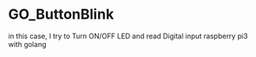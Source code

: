 # GO_ButtonBlink
in this case, I try to Turn ON/OFF LED and read Digital input  raspberry pi3 with golang
